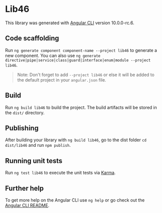 # Lib46

This library was generated with [Angular CLI](https://github.com/angular/angular-cli) version 10.0.0-rc.6.

## Code scaffolding

Run `ng generate component component-name --project lib46` to generate a new component. You can also use `ng generate directive|pipe|service|class|guard|interface|enum|module --project lib46`.
> Note: Don't forget to add `--project lib46` or else it will be added to the default project in your `angular.json` file. 

## Build

Run `ng build lib46` to build the project. The build artifacts will be stored in the `dist/` directory.

## Publishing

After building your library with `ng build lib46`, go to the dist folder `cd dist/lib46` and run `npm publish`.

## Running unit tests

Run `ng test lib46` to execute the unit tests via [Karma](https://karma-runner.github.io).

## Further help

To get more help on the Angular CLI use `ng help` or go check out the [Angular CLI README](https://github.com/angular/angular-cli/blob/master/README.md).
